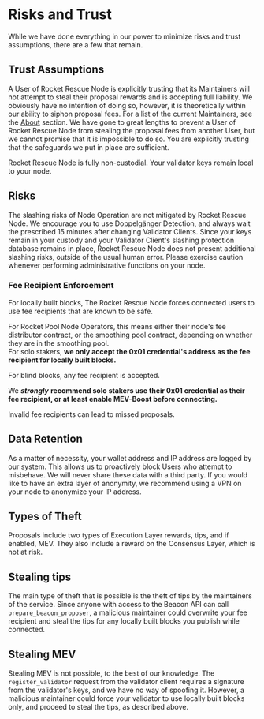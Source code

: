 # Risks and Trust

While we have done everything in our power to minimize risks and trust assumptions, there are a few that remain.

## Trust Assumptions
A User of Rocket Rescue Node is explicitly trusting that its Maintainers will not attempt to steal their proposal rewards and is accepting full liability.
We obviously have no intention of doing so, however, it is theoretically within our ability to siphon proposal fees.
For a list of the current Maintainers, see the [About](./about.md) section.
We have gone to great lengths to prevent a User of Rocket Rescue Node from stealing the proposal fees from another User, but we cannot promise that it is impossible to do so.
You are explicitly trusting that the safeguards we put in place are sufficient.

Rocket Rescue Node is fully non-custodial.
Your validator keys remain local to your node.

## Risks
The slashing risks of Node Operation are not mitigated by Rocket Rescue Node.
We encourage you to use Doppelgänger Detection, and always wait the prescribed 15 minutes after changing Validator Clients.
Since your keys remain in your custody and your Validator Client's slashing protection database remains in place, Rocket Rescue Node does not present additional slashing risks, outside of the usual human error.
Please exercise caution whenever performing administrative functions on your node.

### Fee Recipient Enforcement
For locally built blocks, The Rocket Rescue Node forces connected users to use fee recipients that are known to be safe.  

For Rocket Pool Node Operators, this means either their node's fee distributor contract, or the smoothing pool contract, depending on whether they are in the smoothing pool.  
For solo stakers, **we only accept the 0x01 credential's address as the fee recipient for locally built blocks.**  

For blind blocks, any fee recipient is accepted.  

<div class="warning">

We ***strongly*** **recommend solo stakers use their 0x01 credential as their fee recipient, or at least enable MEV-Boost before connecting.**

Invalid fee recipients can lead to missed proposals.

</div>

## Data Retention
As a matter of necessity, your wallet address and IP address are logged by our system.
This allows us to proactively block Users who attempt to misbehave.
We will never share these data with a third party.
If you would like to have an extra layer of anonymity, we recommend using a VPN on your node to anonymize your IP address.

## Types of Theft
Proposals include two types of Execution Layer rewards, tips, and if enabled, MEV.
They also include a reward on the Consensus Layer, which is not at risk.

## Stealing tips
The main type of theft that is possible is the theft of tips by the maintainers of the service.
Since anyone with access to the Beacon API can call `prepare_beacon_proposer`, a malicious maintainer could overwrite your fee recipient and steal the tips for any locally built blocks you publish while connected.

## Stealing MEV
Stealing MEV is not possible, to the best of our knowledge.
The `register_validator` request from the validator client requires a signature from the validator's keys, and we have no way of spoofing it.
However, a malicious maintainer could force your validator to use locally built blocks only, and proceed to steal the tips, as described above.
